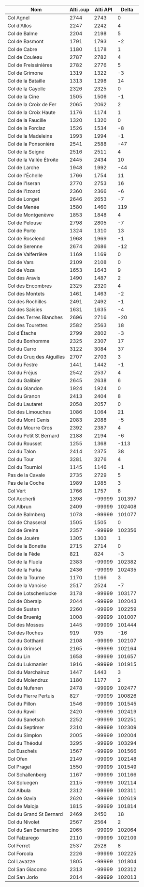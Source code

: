 | Nom | Alti .cup | Alti API | Delta |
|---|---|---|---|
| Col Agnel | 2744 | 2743 | 0 |
| Col d'Allos | 2247 | 2242 | 4 |
| Col de Balme | 2204 | 2198 | 5 |
| Col de Basmont | 1791 | 1793 | -2 |
| Col de Cabre | 1180 | 1178 | 1 |
| Col de Couleau | 2787 | 2782 | 4 |
| Col de Freissinières | 2782 | 2776 | 5 |
| Col de Grimone | 1319 | 1322 | -3 |
| Col de la Bataille | 1313 | 1298 | 14 |
| Col de la Cayolle | 2326 | 2325 | 0 |
| Col de la Cine | 1505 | 1506 | -1 |
| Col de la Croix de Fer | 2065 | 2062 | 2 |
| Col de la Croix Haute | 1176 | 1174 | 1 |
| Col de la Faucille | 1320 | 1320 | 0 |
| Col de la Forclaz | 1526 | 1534 | -8 |
| Col de la Madeleine | 1993 | 1994 | -1 |
| Col de la Ponsonière | 2541 | 2588 | -47 |
| Col de la Seigne | 2516 | 2511 | 4 |
| Col de la Vallée Étroite | 2445 | 2434 | 10 |
| Col de Larche | 1948 | 1992 | -44 |
| Col de l'Échelle | 1766 | 1754 | 11 |
| Col de l'Iseran | 2770 | 2753 | 16 |
| Col de l'Izoard | 2360 | 2366 | -6 |
| Col de Longet | 2646 | 2653 | -7 |
| Col de Menée | 1580 | 1460 | 119 |
| Col de Montgenèvre | 1853 | 1848 | 4 |
| Col de Pelouse | 2798 | 2805 | -7 |
| Col de Porte | 1324 | 1310 | 13 |
| Col de Roselend | 1968 | 1969 | -1 |
| Col de Serenne | 2674 | 2686 | -12 |
| Col de Valferrière | 1169 | 1169 | 0 |
| Col de Vars | 2109 | 2108 | 0 |
| Col de Voza | 1653 | 1643 | 9 |
| Col des Aravis | 1490 | 1487 | 2 |
| Col des Encombres | 2325 | 2320 | 4 |
| Col des Montets | 1461 | 1463 | -2 |
| Col des Rochilles | 2491 | 2492 | -1 |
| Col des Saisies | 1631 | 1635 | -4 |
| Col des Terres Blanches | 2696 | 2716 | -20 |
| Col des Tourettes | 2582 | 2563 | 18 |
| Col d'Étache | 2799 | 2802 | -3 |
| Col du Bonhomme | 2325 | 2307 | 17 |
| Col du Carro | 3122 | 3084 | 37 |
| Col du Cruq des Aiguilles | 2707 | 2703 | 3 |
| Col du Festre | 1441 | 1442 | -1 |
| Col du Fréjus | 2542 | 2537 | 4 |
| Col du Galibier | 2645 | 2638 | 6 |
| Col du Glandon | 1924 | 1924 | 0 |
| Col du Granon | 2413 | 2404 | 8 |
| Col du Lautaret | 2058 | 2057 | 0 |
| Col des Limouches | 1086 | 1064 | 21 |
| Col du Mont Cenis | 2083 | 2088 | -5 |
| Col du Mourre Gros | 2392 | 2387 | 4 |
| Col du Petit St Bernard | 2188 | 2194 | -6 |
| Col du Rousset | 1255 | 1368 | -113 |
| Col du Talon | 2414 | 2375 | 38 |
| Col du Tour | 3281 | 3276 | 4 |
| Col du Tourniol | 1145 | 1146 | -1 |
| Pas de la Cavale | 2735 | 2729 | 5 |
| Pas de la Coche | 1989 | 1985 | 3 |
| Col Vert | 1766 | 1757 | 8 |
| Col Aecherli | 1398 | -99999 | 101397 |
| Col Albrun | 2409 | -99999 | 102408 |
| Col de Balmberg | 1078 | -99999 | 101077 |
| Col de Chasseral | 1505 | 1505 | 0 |
| Col de Greina | 2357 | -99999 | 102356 |
| Col de Jouère | 1305 | 1303 | 1 |
| Col de la Bonette | 2715 | 2714 | 0 |
| Col de la Fède | 821 | 824 | -3 |
| Col de la Fluela | 2383 | -99999 | 102382 |
| Col de la Furka | 2436 | -99999 | 102435 |
| Col de la Tourne | 1170 | 1166 | 3 |
| Col de la Vanoise | 2517 | 2524 | -7 |
| Col de Lotschenlucke | 3178 | -99999 | 103177 |
| Col de Oberalp | 2044 | -99999 | 102043 |
| Col de Susten | 2260 | -99999 | 102259 |
| Col de Bruenig | 1008 | -99999 | 101007 |
| Col des Mosses | 1445 | -99999 | 101444 |
| Col des Roches | 919 | 935 | -16 |
| Col du Gotthard | 2108 | -99999 | 102107 |
| Col du Grimsel | 2165 | -99999 | 102164 |
| Col du Lin | 1658 | -99999 | 101657 |
| Col du Lukmanier | 1916 | -99999 | 101915 |
| Col du Marchairuz | 1447 | 1443 | 3 |
| Col du Molendruz | 1180 | 1177 | 2 |
| Col du Nufenen | 2478 | -99999 | 102477 |
| Col du Pierre Pertuis | 827 | -99999 | 100826 |
| Col du Pillon | 1546 | -99999 | 101545 |
| Col du Rawil | 2420 | -99999 | 102419 |
| Col du Sanetsch | 2252 | -99999 | 102251 |
| Col du Septimer | 2310 | -99999 | 102309 |
| Col du Simplon | 2005 | -99999 | 102004 |
| Col du Théodul | 3295 | -99999 | 103294 |
| Col Euschels | 1567 | -99999 | 101566 |
| Col Ofen | 2149 | -99999 | 102148 |
| Col Pragel | 1550 | -99999 | 101549 |
| Col Schallenberg | 1167 | -99999 | 101166 |
| Col Spluegen | 2115 | -99999 | 102114 |
| Col Albula | 2312 | -99999 | 102311 |
| Col de Gavia | 2620 | -99999 | 102619 |
| Col de Maloja | 1815 | -99999 | 101814 |
| Col du Grand St Bernard | 2469 | 2450 | 18 |
| Col du Nivolet | 2567 | 2564 | 2 |
| Col du San Bernardino | 2065 | -99999 | 102064 |
| Col Falzarego | 2110 | -99999 | 102109 |
| Col Ferret | 2537 | 2528 | 8 |
| Col Forcola | 2226 | -99999 | 102225 |
| Col Lavazze | 1805 | -99999 | 101804 |
| Col San Giacomo | 2313 | -99999 | 102312 |
| Col San Jorio | 2014 | -99999 | 102013 |
